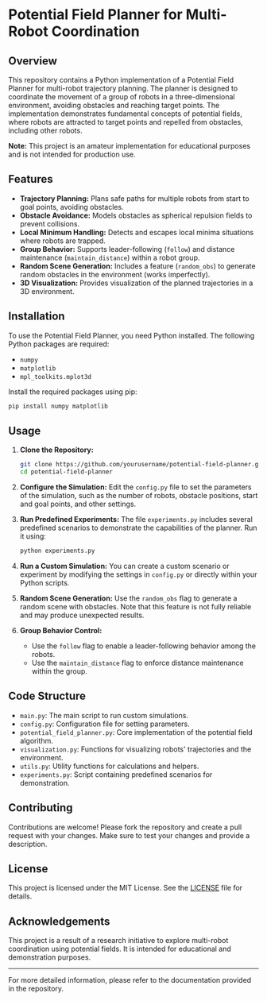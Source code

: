 # Potential Field Planner for Multi-Robot Coordination

## Overview

This repository contains a Python implementation of a Potential Field Planner for multi-robot trajectory planning. The planner is designed to coordinate the movement of a group of robots in a three-dimensional environment, avoiding obstacles and reaching target points. The implementation demonstrates fundamental concepts of potential fields, where robots are attracted to target points and repelled from obstacles, including other robots.

**Note:** This project is an amateur implementation for educational purposes and is not intended for production use.

## Features

- **Trajectory Planning:** Plans safe paths for multiple robots from start to goal points, avoiding obstacles.
- **Obstacle Avoidance:** Models obstacles as spherical repulsion fields to prevent collisions.
- **Local Minimum Handling:** Detects and escapes local minima situations where robots are trapped.
- **Group Behavior:** Supports leader-following (`follow`) and distance maintenance (`maintain_distance`) within a robot group.
- **Random Scene Generation:** Includes a feature (`random_obs`) to generate random obstacles in the environment (works imperfectly).
- **3D Visualization:** Provides visualization of the planned trajectories in a 3D environment.

## Installation

To use the Potential Field Planner, you need Python installed. The following Python packages are required:

- `numpy`
- `matplotlib`
- `mpl_toolkits.mplot3d`

Install the required packages using pip:

```bash
pip install numpy matplotlib
```

## Usage

1. **Clone the Repository:**
   ```bash
   git clone https://github.com/yourusername/potential-field-planner.git
   cd potential-field-planner
   ```

2. **Configure the Simulation:**
   Edit the `config.py` file to set the parameters of the simulation, such as the number of robots, obstacle positions, start and goal points, and other settings. 

3. **Run Predefined Experiments:**
   The file `experiments.py` includes several predefined scenarios to demonstrate the capabilities of the planner. Run it using:
   ```bash
   python experiments.py
   ```

4. **Run a Custom Simulation:**
   You can create a custom scenario or experiment by modifying the settings in `config.py` or directly within your Python scripts.

5. **Random Scene Generation:**
   Use the `random_obs` flag to generate a random scene with obstacles. Note that this feature is not fully reliable and may produce unexpected results.

6. **Group Behavior Control:**
   - Use the `follow` flag to enable a leader-following behavior among the robots.
   - Use the `maintain_distance` flag to enforce distance maintenance within the group.

## Code Structure

- `main.py`: The main script to run custom simulations.
- `config.py`: Configuration file for setting parameters.
- `potential_field_planner.py`: Core implementation of the potential field algorithm.
- `visualization.py`: Functions for visualizing robots' trajectories and the environment.
- `utils.py`: Utility functions for calculations and helpers.
- `experiments.py`: Script containing predefined scenarios for demonstration.

## Contributing

Contributions are welcome! Please fork the repository and create a pull request with your changes. Make sure to test your changes and provide a description.

## License

This project is licensed under the MIT License. See the [LICENSE](LICENSE) file for details.

## Acknowledgements

This project is a result of a research initiative to explore multi-robot coordination using potential fields. It is intended for educational and demonstration purposes.

---

For more detailed information, please refer to the documentation provided in the repository.
